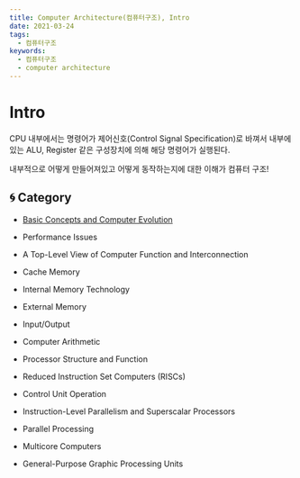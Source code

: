```yaml
---
title: Computer Architecture(컴퓨터구조), Intro
date: 2021-03-24
tags:
  - 컴퓨터구조
keywords:
  - 컴퓨터구조
  - computer architecture
---
```


# Intro

CPU 내부에서는 명령어가 제어신호(Control Signal Specification)로 바껴서 내부에 있는 ALU, Register 같은 구성장치에 의해 해당 명령어가 실행된다.

내부적으로 어떻게 만들어져있고 어떻게 동작하는지에 대한 이해가 컴퓨터 구조!

## 🌀 Category

- [Basic Concepts and Computer Evolution]()

- Performance Issues

- A Top-Level View of Computer Function and Interconnection

- Cache Memory

- Internal Memory Technology

- External Memory

- Input/Output

- Computer Arithmetic

- Processor Structure and Function

- Reduced Instruction Set Computers (RISCs)

- Control Unit Operation

- Instruction-Level Parallelism and Superscalar Processors

- Parallel Processing

- Multicore Computers

- General-Purpose Graphic Processing Units
